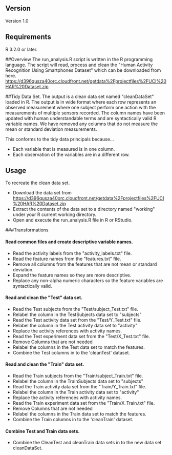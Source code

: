 ## Version
Version 1.0

## Requirements
R 3.2.0 or later.

##Overview
The run_analysis.R script is written in the R programming language. The script will read, process and clean the "Human Activity Recognition Using Smartphones Dataset" 
which can be downloaded from here. https://d396qusza40orc.cloudfront.net/getdata%2Fprojectfiles%2FUCI%20HAR%20Dataset.zip 

##Tidy Data Set.
The output is a clean data set named "cleanDataSet" loaded in R.
The output is in wide format where each row represents an observed measurement where one subject perform one action with the measurements of multiple sensors recorded.
The column names have been updated with human understandable terms and are syntactically valid R variable names.
We have removed any columns that do not measure the mean or standard deviation measurements.

This conforms to the tidy data principals because...
* Each variable that is measured is in one column.
* Each observation of the variables are in a different row.

## Usage
To recreate the clean data set.
* Download the data set from https://d396qusza40orc.cloudfront.net/getdata%2Fprojectfiles%2FUCI%20HAR%20Dataset.zip 
* Extract the contents of the data set to a directory named "working" under your R current working directory.
* Open and execute the run_analysis.R file in R or RStudio.


###Transformations

#### Read common files and create descriptive variable names.
* Read the activity labels from the "activity_labels.txt" file.
* Read the feature names from the "features.txt" file.
* Remove all columns from the features that are not mean or standard deviation.
* Expand the feature names so they are more descriptive.
* Replace any non-alpha numeric characters so the feature variables are syntactically valid.

#### Read and clean the "Test" data set.
* Read the Test subjects from the "Test/subject_Test.txt" file.
* Relabel the column in the TestSubjects data set to "subjects"
* Read the Test activity data set from the "Test/Y_Test.txt" file.
* Relabel the column in the Test activity data set to "activity"
* Replace the activity references with activity names.
* Read the Test experiment data set from the "Test/X_Test.txt" file.
* Remove Columns that are not needed
* Relabel the columns in the Test data set to match the features.
* Combine the Test columns in to the 'cleanTest' dataset.

#### Read and clean the "Train" data set.
* Read the Train subjects from the "Train/subject_Train.txt" file.
* Relabel the column in the TrainSubjects data set to "subjects"
* Read the Train activity data set from the "Train/Y_Train.txt" file.
* Relabel the column in the Train activity data set to "activity"
* Replace the activity references with activity names.
* Read the Train experiment data set from the "Train/X_Train.txt" file.
* Remove Columns that are not needed
* Relabel the columns in the Train data set to match the features.
* Combine the Train columns in to the 'cleanTrain' dataset.

#### Combine Test and Train data sets.
* Combine the CleanTest and cleanTrain data sets in to the new data set cleanDataSet.











